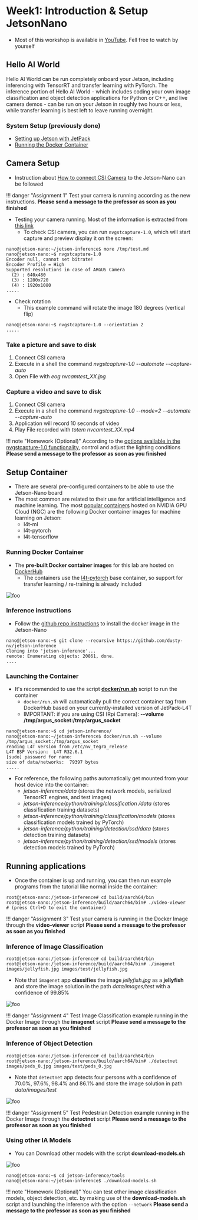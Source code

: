# Week1: Introduction & Setup JetsonNano
* Most of this workshop is available in [YouTube](https://www.youtube.com/watch?v=QXIwdsyK7Rw&list=PL5B692fm6--uQRRDTPsJDp4o0xbzkoyf8&index=10). Fell free to watch by yourself

## Hello AI World
Hello AI World can be run completely onboard your Jetson, including inferencing with TensorRT and transfer learning with PyTorch.  The inference portion of Hello AI World - which includes coding your own image classification and object detection applications for Python or C++, and live camera demos - can be run on your Jetson in roughly two hours or less, while transfer learning is best left to leave running overnight.

### System Setup (previously done)

* [Setting up Jetson with JetPack](https://developer.nvidia.com/embedded/learn/get-started-jetson-nano-devkit#setup)
* [Running the Docker Container](https://github.com/dusty-nv/jetson-inference/blob/master/docs/aux-docker.md)

## Camera Setup
* Instruction about [How to connect CSI Camera](https://developer.nvidia.com/embedded/learn/get-started-jetson-nano-devkit#setup) to the Jetson-Nano can be followed 

!!! danger "Assignment 1"
	Test your camera is running according as the new instructions.
**Please send a message to the professor as soon as you finished**

* Testing your camera running. Most of the information is extracted from [this link](https://developer.nvidia.com/embedded/learn/tutorials/first-picture-csi-usb-camera)
    * To check CSI camera, you can run ```nvgstcapture-1.0```, which will start capture and preview display it on the screen:

```shell
nano@jetson-nano:~/jetson-inference$ more /tmp/test.md 
nano@jetson-nano:~$ nvgstcapture-1.0 
Encoder null, cannot set bitrate!
Encoder Profile = High
Supported resolutions in case of ARGUS Camera
  (2) : 640x480
  (3) : 1280x720
  (4) : 1920x1080
.....
```


* Check rotation 
   * This example command will rotate the image 180 degrees (vertical flip)

```shell
nano@jetson-nano:~$ nvgstcapture-1.0 --orientation 2
.....
```

### Take a picture and save to disk
1. Connect CSI camera
2. Execute in a shell the command *nvgstcapture-1.0 --automate --capture-auto*
3. Open File with *eog nvcamtest_XX.jpg*

### Capture a video and save to disk
1. Connect CSI camera
2. Execute in a shell the command *nvgstcapture-1.0 --mode=2 --automate --capture-auto*
3. Application will record 10 seconds of video
6. Play File recorded with *totem nvcamtest_XX.mp4*

!!! note "Homework (Optional)"
	According to the [options available in the nvgstcapture-1.0 functionality](https://docs.nvidia.com/jetson/l4t/index.html#page/Tegra%20Linux%20Driver%20Package%20Development%20Guide/accelerated_gstreamer.html#wwpID0E0UC0HA), control and adjust the lighting conditions
**Please send a message to the professor as soon as you finished**

## Setup Container
* There are several pre-configured containers to be able to use the Jetson-Nano board
* The most common are related to their use for artificial intelligence and machine learning. The most [popular containers](https://github.com/dusty-nv/jetson-containers) hosted on NVIDIA GPU Cloud (NGC) are the following Docker container images for machine learning on Jetson:
    * l4t-ml
    * l4t-pytorch
    * l4t-tensorflow

### Running Docker Container
* The **pre-built Docker container images** for this lab are hosted on [DockerHub](https://hub.docker.com/r/dustynv/jetson-inference/tags)
    * The containers use the [l4t-pytorch](https://ngc.nvidia.com/catalog/containers/nvidia:l4t-pytorch) base container, so support for transfer learning / re-training is already included

![foo](figures/helloAIworld.jpg)


### Inference instructions
* Follow the [github repo instructions](https://github.com/dusty-nv/jetson-inference/blob/master/docs/aux-docker.md) to install the docker image in the Jetson-Nano

```shell
nano@jetson-nano:~$ git clone --recursive https://github.com/dusty-nv/jetson-inference
Cloning into 'jetson-inference'...
remote: Enumerating objects: 20861, done.
....
```

### Launching the Container
*  It's recommended to use the script [**docker/run.sh**](https://github.com/dusty-nv/jetson-inference/blob/master/docker/run.sh) script to run the container
    * ```docker/run.sh``` will automatically pull the correct container tag from DockerHub based on your currently-installed version of JetPack-L4T
    * IMPORTANT: if you are using CSI (Rpi Camera): **--volume /tmp/argus_socket:/tmp/argus_socket**

```shell
nano@jetson-nano:~$ cd jetson-inference/
nano@jetson-nano:~/jetson-inference$ docker/run.sh --volume /tmp/argus_socket:/tmp/argus_socket
reading L4T version from /etc/nv_tegra_release
L4T BSP Version:  L4T R32.6.1
[sudo] password for nano: 
size of data/networks:  79397 bytes
.....
```

* For reference, the following paths automatically get mounted from your host device into the container:
    * *jetson-inference/data* (stores the network models, serialized TensorRT engines, and test images)
    * *jetson-inference/python/training/classification
/data* (stores classification training datasets)
    * *jetson-inference/python/training/classification/models* (stores classification models trained by PyTorch)
    * *jetson-inference/python/training/detection/ssd/data* (stores detection training datasets)
    * *jetson-inference/python/training/detection/ssd/models* (stores detection models trained by PyTorch)

## Running applications
* Once the container is up and running, you can then run example programs from the tutorial like normal inside the container:

```shell
root@jetson-nano:/jetson-inference# cd build/aarch64/bin
root@jetson-nano:/jetson-inference/build/aarch64/bin# ./video-viewer
# (press Ctrl+D to exit the container)
```

!!! danger "Assignment 3"
	Test your camera is running in the Docker Image through the **video-viewer** script
**Please send a message to the professor as soon as you finished**

### Inference of Image Classification
```shell
root@jetson-nano:/jetson-inference# cd build/aarch64/bin
root@jetson-nano:/jetson-inference/build/aarch64/bin# ./imagenet images/jellyfish.jpg images/test/jellyfish.jpg
```
* Note that ```imagenet``` app **classifies** the image *jellyfish.jpg* as a **jellyfish** and store the image solution in the path *data/images/test* with a confidence of 99.85\%

![foo](figures/jellyfish.jpg)

!!! danger "Assignment 4"
	Test Image Classification example running in the Docker Image through the **imagenet** script
**Please send a message to the professor as soon as you finished**

### Inference of Object Detection
```shell
root@jetson-nano:/jetson-inference# cd build/aarch64/bin
root@jetson-nano:/jetson-inference/build/aarch64/bin# ./detectnet images/peds_0.jpg images/test/peds_0.jpg
```
* Note that ```detectnet``` app detects four persons with a confidence of 70.0\%, 97.6\%, 98.4\% and 86.1\% and store the image solution in path *data/images/test*


![foo](figures/peds_0.jpg)

!!! danger "Assignment 5"
	Test Pedestrian Detection example running in the Docker Image through the **detectnet** script
**Please send a message to the professor as soon as you finished**

### Using other IA Models
* You can Download other models with the script **download-models.sh**

![foo](figures/models-download.png)

```shell
nano@jetson-nano:~$ cd jetson-inference/tools
nano@jetson-nano:~/jetson-inference$ ./download-models.sh
```


!!! note "Homework (Optional)"
	You can test other image classification models, object detection, etc. by making use of the **download-models.sh** script and launching the inference with the option ```--network```
**Please send a message to the professor as soon as you finished**
